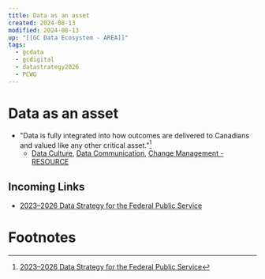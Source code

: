 ```yaml
---
title: Data as an asset
created: 2024-08-13
modified: 2024-08-13
up: "[[GC Data Ecosystem - AREA]]"
tags:
  - gcdata
  - gcdigital
  - datastrategy2026
  - PCWG
---
```

# Data as an asset
- "Data is fully integrated into how outcomes are delivered to Canadians and valued like any other critical asset."[^1]
	- [Data Culture](./Data%20Culture.md), [Data Communication](./Data%20Communication.md), [Change Management - RESOURCE](./Change%20Management%20-%20RESOURCE.md)
## Incoming Links
- [2023–2026 Data Strategy for the Federal Public Service](./2023%E2%80%932026%20Data%20Strategy%20for%20the%20Federal%20Public%20Service.md)

# Footnotes

[^1]: [2023–2026 Data Strategy for the Federal Public Service](./2023%E2%80%932026%20Data%20Strategy%20for%20the%20Federal%20Public%20Service.md)
